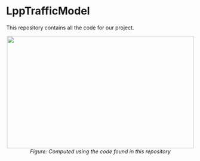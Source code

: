 # LppTrafficModel

This repository contains all the code for our project. 


<div align="center">
  <img src="https://raw.githubusercontent.com/DavidMichaelH/LppTrafficModel/main/.github/images/GlamourShot1.TIFF" style="width:500px;height:300px;">
  <br>
  <em>Figure: Computed using the code found in this repository </em>
</div>
<br>
